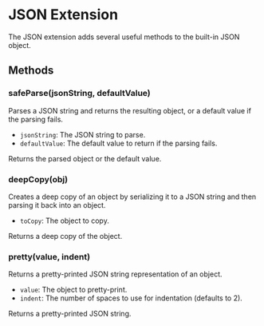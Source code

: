 # JSON Extension

The JSON extension adds several useful methods to the built-in JSON object.

## Methods

### safeParse(jsonString, defaultValue)

Parses a JSON string and returns the resulting object, or a default value if the parsing fails.

* `jsonString`: The JSON string to parse.
* `defaultValue`: The default value to return if the parsing fails.

Returns the parsed object or the default value.

### deepCopy(obj)

Creates a deep copy of an object by serializing it to a JSON string and then parsing it back into an object.

* `toCopy`: The object to copy.

Returns a deep copy of the object.

### pretty(value, indent)

Returns a pretty-printed JSON string representation of an object.

* `value`: The object to pretty-print.
* `indent`: The number of spaces to use for indentation (defaults to 2).

Returns a pretty-printed JSON string.